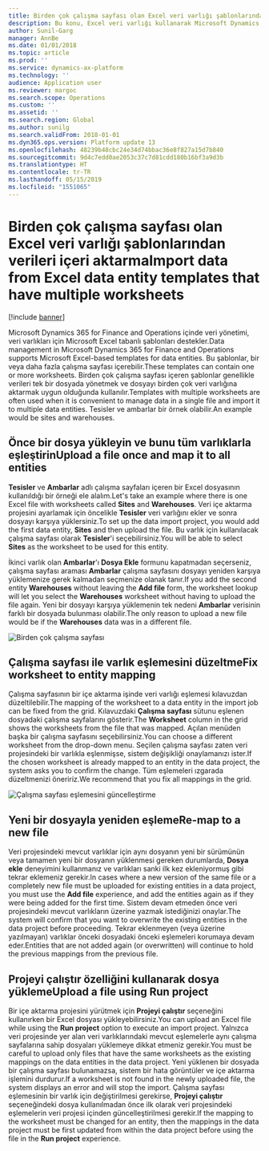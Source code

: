```yaml
---
title: Birden çok çalışma sayfası olan Excel veri varlığı şablonlarından verileri içeri aktarma
description: Bu konu, Excel veri varlığı kullanarak Microsoft Dynamics 365 for Finance and Operations içine veri içe aktarmayı açıklar.
author: Sunil-Garg
manager: AnnBe
ms.date: 01/01/2018
ms.topic: article
ms.prod: ''
ms.service: dynamics-ax-platform
ms.technology: ''
audience: Application user
ms.reviewer: margoc
ms.search.scope: Operations
ms.custom: ''
ms.assetid: ''
ms.search.region: Global
ms.author: sunilg
ms.search.validFrom: 2018-01-01
ms.dyn365.ops.version: Platform update 13
ms.openlocfilehash: 48239b48cbc24e34d74bbac36e8f827a15d7b840
ms.sourcegitcommit: 9d4c7edd0ae2053c37c7d81cdd180b16bf3a9d3b
ms.translationtype: HT
ms.contentlocale: tr-TR
ms.lasthandoff: 05/15/2019
ms.locfileid: "1551065"
---
```

# <a name="import-data-from-excel-data-entity-templates-that-have-multiple-worksheets"></a><span data-ttu-id="57aff-103">Birden çok çalışma sayfası olan Excel veri varlığı şablonlarından verileri içeri aktarma</span><span class="sxs-lookup"><span data-stu-id="57aff-103">Import data from Excel data entity templates that have multiple worksheets</span></span>

[!include [banner](../includes/banner.md)]

<span data-ttu-id="57aff-104">Microsoft Dynamics 365 for Finance and Operations içinde veri yönetimi, veri varlıkları için Microsoft Excel tabanlı şablonları destekler.</span><span class="sxs-lookup"><span data-stu-id="57aff-104">Data management in Microsoft Dynamics 365 for Finance and Operations supports Microsoft Excel-based templates for data entities.</span></span> <span data-ttu-id="57aff-105">Bu şablonlar, bir veya daha fazla çalışma sayfası içerebilir.</span><span class="sxs-lookup"><span data-stu-id="57aff-105">These templates can contain one or more worksheets.</span></span> <span data-ttu-id="57aff-106">Birden çok çalışma sayfası içeren şablonlar genellikle verileri tek bir dosyada yönetmek ve dosyayı birden çok veri varlığına aktarmak uygun olduğunda kullanılır.</span><span class="sxs-lookup"><span data-stu-id="57aff-106">Templates with multiple worksheets are often used when it is convenient to manage data in a single file and import it to multiple data entities.</span></span> <span data-ttu-id="57aff-107">Tesisler ve ambarlar bir örnek olabilir.</span><span class="sxs-lookup"><span data-stu-id="57aff-107">An example would be sites and warehouses.</span></span>

## <a name="upload-a-file-once-and-map-it-to-all-entities"></a><span data-ttu-id="57aff-108">Önce bir dosya yükleyin ve bunu tüm varlıklarla eşleştirin</span><span class="sxs-lookup"><span data-stu-id="57aff-108">Upload a file once and map it to all entities</span></span>
<span data-ttu-id="57aff-109">**Tesisler** ve **Ambarlar** adlı çalışma sayfaları içeren bir Excel dosyasının kullanıldığı bir örneği ele alalım.</span><span class="sxs-lookup"><span data-stu-id="57aff-109">Let's take an example where there is one Excel file with worksheets called **Sites** and **Warehouses**.</span></span> <span data-ttu-id="57aff-110">Veri içe aktarma projesini ayarlamak için öncelikle **Tesisler** veri varlığını ekler ve sonra dosyayı karşıya yüklersiniz.</span><span class="sxs-lookup"><span data-stu-id="57aff-110">To set up the data import project, you would add the first data entity, **Sites** and then upload the file.</span></span> <span data-ttu-id="57aff-111">Bu varlık için kullanılacak çalışma sayfası olarak **Tesisler**'i seçebilirsiniz.</span><span class="sxs-lookup"><span data-stu-id="57aff-111">You will be able to select **Sites** as the worksheet to be used for this entity.</span></span>

<span data-ttu-id="57aff-112">İkinci varlık olan **Ambarlar**'ı **Dosya Ekle** formunu kapatmadan seçerseniz, çalışma sayfası araması **Ambarlar** çalışma sayfasını dosyayı yeniden karşıya yüklemenize gerek kalmadan seçmenize olanak tanır.</span><span class="sxs-lookup"><span data-stu-id="57aff-112">If you add the second entity **Warehouses** without leaving the **Add file** form, the worksheet lookup will let you select the **Warehouses** worksheet without having to upload the file again.</span></span> <span data-ttu-id="57aff-113">Yeni bir dosyayı karşıya yüklemenin tek nedeni **Ambarlar** verisinin farklı bir dosyada bulunması olabilir.</span><span class="sxs-lookup"><span data-stu-id="57aff-113">The only reason to upload a new file would be if the **Warehouses** data was in a different file.</span></span>

![Birden çok çalışma sayfası](./media/AddFileMultipleWorkSheets.png)

## <a name="fix-worksheet-to-entity-mapping"></a><span data-ttu-id="57aff-115">Çalışma sayfası ile varlık eşlemesini düzeltme</span><span class="sxs-lookup"><span data-stu-id="57aff-115">Fix worksheet to entity mapping</span></span>

<span data-ttu-id="57aff-116">Çalışma sayfasının bir içe aktarma işinde veri varlığı eşlemesi kılavuzdan düzeltilebilir.</span><span class="sxs-lookup"><span data-stu-id="57aff-116">The mapping of the worksheet to a data entity in the import job can be fixed from the grid.</span></span> <span data-ttu-id="57aff-117">Kılavuzdaki **Çalışma sayfası** sütunu eşlenen dosyadaki çalışma sayfalarını gösterir.</span><span class="sxs-lookup"><span data-stu-id="57aff-117">The **Worksheet** column in the grid shows the worksheets from the file that was mapped.</span></span> <span data-ttu-id="57aff-118">Açılan menüden başka bir çalışma sayfasını seçebilirsiniz.</span><span class="sxs-lookup"><span data-stu-id="57aff-118">You can choose a different worksheet from the drop-down menu.</span></span> <span data-ttu-id="57aff-119">Seçilen çalışma sayfası zaten veri projesindeki bir varlıkla eşlenmişse, sistem değişikliği onaylamanızı ister.</span><span class="sxs-lookup"><span data-stu-id="57aff-119">If the chosen worksheet is already mapped to an entity in the data project, the system asks you to confirm the change.</span></span> <span data-ttu-id="57aff-120">Tüm eşlemeleri ızgarada düzeltmenizi öneririz.</span><span class="sxs-lookup"><span data-stu-id="57aff-120">We recommend that you fix all mappings in the grid.</span></span>

![Çalışma sayfası eşlemesini güncelleştirme](./media/UpdateMappings.png)

## <a name="re-map-to-a-new-file"></a><span data-ttu-id="57aff-122">Yeni bir dosyayla yeniden eşleme</span><span class="sxs-lookup"><span data-stu-id="57aff-122">Re-map to a new file</span></span>

<span data-ttu-id="57aff-123">Veri projesindeki mevcut varlıklar için aynı dosyanın yeni bir sürümünün veya tamamen yeni bir dosyanın yüklenmesi gereken durumlarda, **Dosya ekle** deneyimini kullanmanız ve varlıkları sanki ilk kez ekleniyormuş gibi tekrar eklemeniz gerekir.</span><span class="sxs-lookup"><span data-stu-id="57aff-123">In cases where a new version of the same file or a completely new file must be uploaded for existing entities in a data project, you must use the **Add file** experience, and add the entities again as if they were being added for the first time.</span></span> <span data-ttu-id="57aff-124">Sistem devam etmeden önce veri projesindeki mevcut varlıkların üzerine yazmak istediğinizi onaylar.</span><span class="sxs-lookup"><span data-stu-id="57aff-124">The system will confirm that you want to overwrite the existing entities in the data project before proceeding.</span></span> <span data-ttu-id="57aff-125">Tekrar eklenmeyen (veya üzerine yazılmayan) varlıklar önceki dosyadaki önceki eşlemeleri korumaya devam eder.</span><span class="sxs-lookup"><span data-stu-id="57aff-125">Entities that are not added again (or overwritten) will continue to hold the previous mappings from the previous file.</span></span>

## <a name="upload-a-file-using-run-project"></a><span data-ttu-id="57aff-126">Projeyi çalıştır özelliğini kullanarak dosya yükleme</span><span class="sxs-lookup"><span data-stu-id="57aff-126">Upload a file using Run project</span></span>

<span data-ttu-id="57aff-127">Bir içe aktarma projesini yürütmek için **Projeyi çalıştır** seçeneğini kullanırken bir Excel dosyası yükleyebilirsiniz.</span><span class="sxs-lookup"><span data-stu-id="57aff-127">You can upload an Excel file while using the **Run project** option to execute an import project.</span></span> <span data-ttu-id="57aff-128">Yalnızca veri projesinde yer alan veri varlıklarındaki mevcut eşlemelerle aynı çalışma sayfalarına sahip dosyaları yüklemeye dikkat etmeniz gerekir.</span><span class="sxs-lookup"><span data-stu-id="57aff-128">You must be careful to upload only files that have the same worksheets as the existing mappings on the data entities in the data project.</span></span> <span data-ttu-id="57aff-129">Yeni yüklenen bir dosyada bir çalışma sayfası bulunamazsa, sistem bir hata görüntüler ve içe aktarma işlemini durdurur.</span><span class="sxs-lookup"><span data-stu-id="57aff-129">If a worksheet is not found in the newly uploaded file, the system displays an error and will stop the import.</span></span> <span data-ttu-id="57aff-130">Çalışma sayfası eşlemesinin bir varlık için değiştirilmesi gerekirse, **Projeyi çalıştır** seçeneğindeki dosya kullanılmadan önce ilk olarak veri projesindeki eşlemelerin veri projesi içinden güncelleştirilmesi gerekir.</span><span class="sxs-lookup"><span data-stu-id="57aff-130">If the mapping to the worksheet must be changed for an entity, then the mappings in the data project must be first updated from within the data project before using the file in the **Run project** experience.</span></span>

